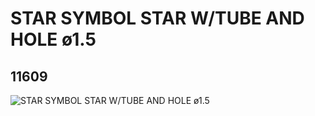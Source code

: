 # STAR SYMBOL STAR W/TUBE AND HOLE ø1.5
## 11609
![STAR SYMBOL STAR W/TUBE AND HOLE ø1.5](https://lc-www-live-s.legocdn.com/media/bricks/5/2/6017001.jpg)